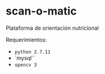 # scan-o-matic
Plataforma de orientación nutricional

Requerimientos:
* `python 2.7.11`
* `mysql``
* `opencv 3`
